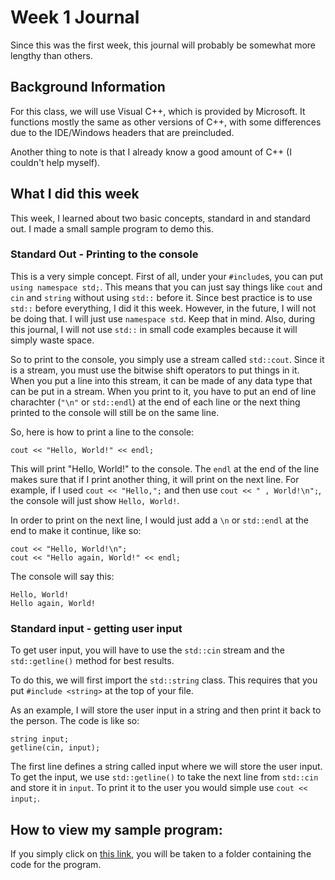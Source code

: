 # Week 1 Journal

Since this was the first week, this journal will probably be somewhat more lengthy than others.

## Background Information

For this class, we will use Visual C++, which is provided by Microsoft. It functions mostly the same as other versions of C++, with some differences due to the IDE/Windows headers that are preincluded.

Another thing to note is that I already know a good amount of C++ (I couldn't help myself).

## What I did this week

This week, I learned about two basic concepts, standard in and standard out. I made a small sample program to demo this.

### Standard Out - Printing to the console

This is a very simple concept. First of all, under your `#include`s, you can put `using namespace std;`. This means that you can just say things like `cout` and `cin` and `string` without using `std::` before it. Since best practice is to use `std::` before everything, I did it this week. However, in the future, I will not be doing that. I will just use `namespace std`. Keep that in mind. Also, during this journal, I will not use `std::` in small code examples because it will simply waste space.

So to print to the console, you simply use a stream called `std::cout`. Since it is a stream, you must use the bitwise shift operators to put things in it. When you put a line into this stream, it can be made of any data type that can be put in a stream. When you print to it, you have to put an end of line charachter (`"\n"` or `std::endl`) at the end of each line or the next thing printed to the console will still be on the same line.

So, here is how to print a line to the console:

`cout << "Hello, World!" << endl;`

This will print "Hello, World!" to the console. The `endl` at the end of the line makes sure that if I print another thing, it will print on the next line. For example, if I used `cout << "Hello,";` and then use `cout << " , World!\n";`, the console will just show `Hello, World!`.

In order to print on the next line, I would just add a `\n` or `std::endl` at the end to make it continue, like so:

    cout << "Hello, World!\n";
    cout << "Hello again, World!" << endl;

The console will say this:

    Hello, World!
    Hello again, World!

### Standard input - getting user input

To get user input, you will have to use the `std::cin` stream and the `std::getline()` method for best results.

To do this, we will first import the `std::string` class. This requires that you put `#include <string>` at the top of your file.

As an example, I will store the user input in a string and then print it back to the person. The code is like so:

    string input;
    getline(cin, input);

The first line defines a string called input where we will store the user input. To get the input, we use `std::getline()` to take the next line from `std::cin` and store it in `input`. To print it to the user you would simple use `cout << input;`.

## How to view my sample program:

If you simply click on [this link](https://github.com/WillEccles/cpp-seminar/tree/master/Week-1/Sample-Code), you will be taken to a folder containing the code for the program.
